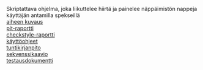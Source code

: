 Skriptattava ohjelma, joka liikuttelee hiirtä ja painelee näppäimistön nappeja käyttäjän antamilla spekseillä<br>
[aiheen kuvaus](dokumentaatio/aiheenKuvausJaRakenne.md)<br>
[pit-raportti](dokumentaatio/pit-raportti/index.html)<br>
[checkstyle-raportti](dokumentaatio/checkstyle-raportti/checkstyle.html)<br>
[käyttöohjeet](dokumentaatio/käyttöohjeet.md)<br>
[tuntikirjanpito](dokumentaatio/tuntikirjanpito.md)<br>
[sekvenssikaavio](dokumentaatio/sekvenssikaavio.png)<br>
[testausdokumentti](dokumentaatio/testausdokumentti.md)
